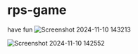 # rps-game
have fun
![Screenshot 2024-11-10 143213](https://github.com/user-attachments/assets/69c6712b-e1c1-4db1-a9c9-d7466e28495e)

![Screenshot 2024-11-10 142552](https://github.com/user-attachments/assets/24708e4f-e4cd-4d41-8a09-65bdd4e81727)

